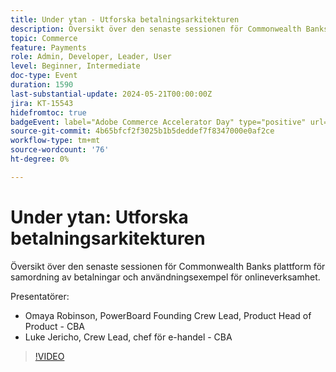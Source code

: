 ```yaml
---
title: Under ytan - Utforska betalningsarkitekturen
description: Översikt över den senaste sessionen för Commonwealth Banks plattform för samordning av betalningar och användningsexempel för onlineverksamhet.
topic: Commerce
feature: Payments
role: Admin, Developer, Leader, User
level: Beginner, Intermediate
doc-type: Event
duration: 1590
last-substantial-update: 2024-05-21T00:00:00Z
jira: KT-15543
hidefromtoc: true
badgeEvent: label="Adobe Commerce Accelerator Day" type="positive" url="https://experienceleague.adobe.com/en/docs/events/apac-commerce-recordings/2024/accelerator-day/overview.html"
source-git-commit: 4b65bfcf2f3025b1b5deddef7f8347000e0af2ce
workflow-type: tm+mt
source-wordcount: '76'
ht-degree: 0%

---
```



# Under ytan: Utforska betalningsarkitekturen

Översikt över den senaste sessionen för Commonwealth Banks plattform för samordning av betalningar och användningsexempel för onlineverksamhet.

Presentatörer:

+ Omaya Robinson, PowerBoard Founding Crew Lead, Product Head of Product - CBA
+ Luke Jericho, Crew Lead, chef för e-handel - CBA

>[!VIDEO](https://video.tv.adobe.com/v/3429270/?learn=on)
